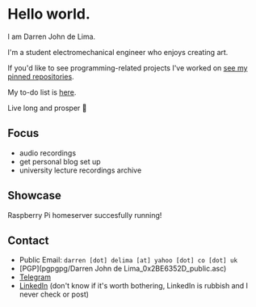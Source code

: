 # Hello world.
I am Darren John de Lima. 

I'm a student electromechanical engineer who enjoys creating art.

If you'd like to see programming-related projects I've worked on [see my pinned repositories](Pinned.md).

My to-do list is [here](TODO.md).

Live long and prosper 🖖

## Focus
- audio recordings
- get personal blog set up
- university lecture recordings archive

## Showcase
Raspberry Pi homeserver succesfully running!

## Contact
- Public Email: ```darren [dot] delima [at] yahoo [dot] co [dot] uk``` 
- [PGP](pgpgpg/Darren John de Lima_0x2BE6352D_public.asc)
- [Telegram](https://t.me/Darthagnon)
- [LinkedIn](https://www.linkedin.com/in/darrendelima/) (don't know if it's worth bothering, LinkedIn is rubbish and I never check or post)